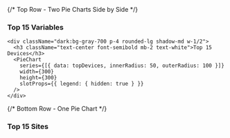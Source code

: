 <div className="w-full flex flex-col items-center p-4">
  {/* Top Row - Two Pie Charts Side by Side */}
  <div className="w-full flex justify-center space-x-6">
    <div className="dark:bg-gray-700 p-4 rounded-lg shadow-md w-1/2">
      <h3 className="text-center font-semibold mb-2 text-white">Top 15 Variables</h3>
      <PieChart
        series={[{ data: topVariables, innerRadius: 50, outerRadius: 100 }]}
        width={300}
        height={300}
        slotProps={{ legend: { hidden: true } }}
      />
    </div>

    <div className="dark:bg-gray-700 p-4 rounded-lg shadow-md w-1/2">
      <h3 className="text-center font-semibold mb-2 text-white">Top 15 Devices</h3>
      <PieChart
        series={[{ data: topDevices, innerRadius: 50, outerRadius: 100 }]}
        width={300}
        height={300}
        slotProps={{ legend: { hidden: true } }}
      />
    </div>
  </div>

  {/* Bottom Row - One Pie Chart */}
  <div className="dark:bg-gray-700 p-4 rounded-lg shadow-md mt-6 w-1/2">
    <h3 className="text-center font-semibold mb-2 text-white">Top 15 Sites</h3>
    <PieChart
      series={[{ data: topSites, innerRadius: 50, outerRadius: 100 }]}
      width={300}
      height={300}
      slotProps={{ legend: { hidden: true } }}
    />
  </div>
</div>
